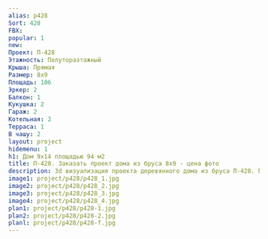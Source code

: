 ```yaml
---
alias: p428
Sort: 428
FBX: 
popular: 1
new: 
Проект: П-428
Этажность: Полутораэтажный
Крыша: Прямая
Размер: 8х9
Площадь: 106
Эркер: 2
Балкон: 1
Кукушка: 2
Гараж: 2
Котельная: 2
Терраса: 1
В чашу: 2
layout: project
hidemenu: 1
h1: Дом 9х14 площадью 94 м2
title: П-428. Заказать проект дома из бруса 8х9 - цена фото
description: 3d визуализация проекта деревянного дома из бруса П-428. Площадь 106 м2, размер 8х9. Вы можете внести любые изменения в проект.
image1: project/p428/p428_1.jpg
image2: project/p428/p428_2.jpg
image3: project/p428/p428_3.jpg
image4: project/p428/p428_4.jpg
plan1: project/p428/p428-1.jpg
plan2: project/p428/p428-2.jpg
planl: project/p428/p428-f.jpg
---
```


